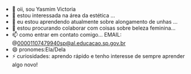 - 👋 oii, sou Yasmim Victoria
- 👀 estou interessada na área da estética ...
- 🌱 eu estou aprendendo atualmente sobre alongamento de unhas ...
- 💞️ estou procurando colaborar com coisas sobre beleza feminina...
- 📫 como entrar em contato comigo... EMAIL: @00001107479940sp@al.educacao.sp.gov.br
- 😄 pronomes:Ela/Dela
- ⚡ curiosidades: aprendo rápido e tenho interesse de sempre aprender algo novo!
  
